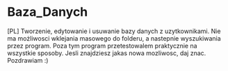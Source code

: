 # Baza_Danych
[PL] Tworzenie, edytowanie i usuwanie bazy danych z uzytkownikami. Nie ma możliwosci wklejania masowego do folderu, a nastepnie wyszukiwania przez program. Poza tym program przetestowalem praktycznie na wszystkie sposoby. Jesli znajdziesz jakas nowa mozliwosc, daj znac.
Pozdrawiam :)
